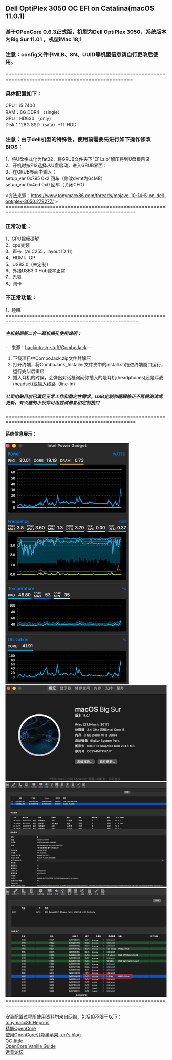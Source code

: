 Dell OptiPlex 3050 OC EFI on Catalina(macOS 11.0.1)
----
### 基于OPenCore 0.6.3正式版，机型为Dell OptiPlex 3050，系统版本为Big Sur 11.01 ，机型iMac 18,1<br>

### 注意：config文件中MLB、SN、UUID等机型信息请自行更改后使用。<br>
=================================================================================================<br>
### 具体配置如下：<br>
CPU：i5 7400 <br>
RAM：8G DDR4 （single）<br>
GPU：HD630 （only）<br>
Disk：128G SSD（sata）+1T HDD  <br>

### 注意：由于dell机型的特殊性，使用前需要先进行如下操作修改BIOS：<br>
1、将U盘格式化为fat32，将GRUB文件夹下"EFI.zip"解压将到U盘根目录 <br>
2、开机时按F12选择从U盘启动，进入GRUB界面： <br>
3、在GRUB界面中输入： <br>
      setup_var 0x795 0x2 回车（修改dvmt为64MB）<br>
      setup_var 0x4ed 0x0 回车（关闭CFG)<br>

<方法来源：https://www.tonymacx86.com/threads/mojave-10-14-5-on-dell-optiplex-3050.279277/  > <br>
==================================================================================================<br>

### 正常功能：<br>
1、GPU视频硬解<br>
2、cpu变频<br>
3、声卡（ALC255，layout ID 11）<br>
4、HDMI、DP<br>
5、USB3.0（未定制）<br>
6、外接USB3.0 Hub速率正常<br>
7、光驱<br>
8、网卡<br>
### 不正常功能：<br>
1、睡眠 <br>
===================================================================================================<br>
##### 主机前面板二合一耳机插孔使用说明：<br>
---来源：[hackintosh-stuff/ComboJack](https://github.com/hackintosh-stuff/ComboJack)---<br>
1. 下载项目中ComboJack.zip文件并解压<br>
2. 打开终端，将ComboJack_Installer文件夹中的install.sh拖进终端窗口运行，运行完毕后重启<br>
3. 插入耳机的时候，会弹出对话框询问你插入的是耳机(headphones)还是耳麦(headset)或输入线路（line-in）<br>

##### 公司电脑目前已满足正常工作和稳定性需求，USB定制和睡眠修正不再做测试或更新，有兴趣的小伙伴可用尝试修复和定制接口<br>
==================================================================================================<br>
#### 系统信息展示：
![image](https://github.com/Andywyh/OptiPlex-3050-OC-EFI/blob/master/Photos/cpu_info.png?raw=true)
![image](https://github.com/Andywyh/OptiPlex-3050-OC-EFI/blob/master/Photos/info.png?raw=true)
![image](https://github.com/Andywyh/OptiPlex-3050-OC-EFI/blob/master/Photos/Audio_info.png?raw=true)
![image](https://github.com/Andywyh/OptiPlex-3050-OC-EFI/blob/master/Photos/USB_info.png?raw=true)
====================================================================================================<br>



安装配置过程所使用资料均来自网络，包括但不限于以下：<br>
[tonymacx86:Heporis](https://www.tonymacx86.com/threads/mojave-10-14-5-on-dell-optiplex-3050.279277/)<br>
[精解OpenCore](https://blog.daliansky.net/OpenCore-BootLoader.html)<br>
[使用OpenCore引导黑苹果-xin's blog](https://blog.xjn819.com/?p=543)<br>
[OC-little](https://github.com/daliansky/OC-little)<br>
[OpenCore Vanilla Guide](https://khronokernel-2.gitbook.io/opencore-vanilla-desktop-guide/)<br>
[远景论坛](http://bbs.pcbeta.com/)<br>

